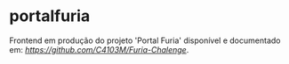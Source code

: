 # portalfuria

Frontend em produção do projeto 'Portal Furia' disponível e documentado em: <a><i>https://github.com/C4103M/Furia-Chalenge</i></a>.
